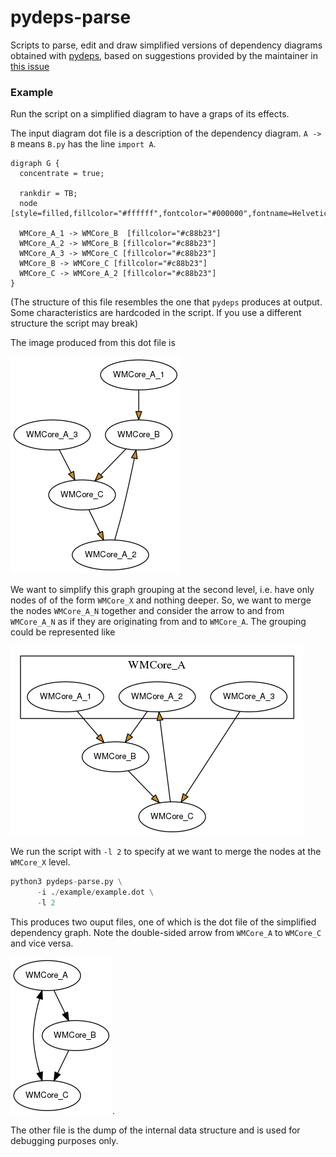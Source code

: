 # pydeps-parse

Scripts to parse, edit and draw simplified versions of dependency diagrams obtained with [pydeps](https://github.com/thebjorn/pydeps), based on suggestions provided by the maintainer in [this issue](https://github.com/thebjorn/pydeps/issues/40)

### Example

Run the script on a simplified diagram to have a graps of its effects.

The input diagram dot file is a description of the 
dependency diagram. `A -> B` means
`B.py` has the line `import A`.

```
digraph G {
  concentrate = true;

  rankdir = TB;
  node [style=filled,fillcolor="#ffffff",fontcolor="#000000",fontname=Helvetica,fontsize=10];

  WMCore_A_1 -> WMCore_B  [fillcolor="#c88b23"]
  WMCore_A_2 -> WMCore_B [fillcolor="#c88b23"]
  WMCore_A_3 -> WMCore_C [fillcolor="#c88b23"]
  WMCore_B -> WMCore_C [fillcolor="#c88b23"]
  WMCore_C -> WMCore_A_2 [fillcolor="#c88b23"]
}
```

(The structure of this file resembles the one that `pydeps` produces at output.
Some characteristics are hardcoded in the script. If you use a different 
structure the script may break)

The image produced from this dot file is 

![](./example/example.png)

We want to simplify this graph grouping at the second level, i.e.
have only nodes of of the form `WMCore_X` and nothing deeper.
So, we want to merge the nodes `WMCore_A_N` together and consider the arrow 
to and from `WMCore_A_N` as if they are originating from and to `WMCore_A`. 
The grouping could be represented like 

![](./example/example_cluster.png) 

We run the script with `-l 2` to specify at we want to merge the nodes 
at the `WMCore_X` level.

```python
python3 pydeps-parse.py \
      -i ./example/example.dot \
      -l 2
```

This produces two ouput files, one of which is the dot 
file of the simplified dependency graph. Note the double-sided arrow from 
`WMCore_A` to `WMCore_C` and vice versa.

![](example/example_group_l2.png).


The other file is the dump of the internal data structure and is used for 
debugging purposes only.
